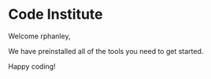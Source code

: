 # Code Institute

Welcome rphanley,

We have preinstalled all of the tools you need to get started.

Happy coding!